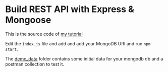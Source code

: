 # Build REST API with Express & Mongoose

This is the source code of [my tutorial](https://rahmanfadhil.com/express-rest-api/)

Edit the `index.js` file and add and add your MongoDB URI and run `npm start`.

The [demo_data](./demo_data/) folder contains some initial data for your mongodb db and a postman collection to test it.